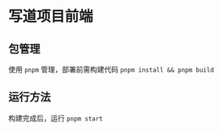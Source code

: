 # 写道项目前端

## 包管理

使用 `pnpm` 管理，部署前需构建代码 `pnpm install && pnpm build`


## 运行方法

构建完成后，运行 `pnpm start`